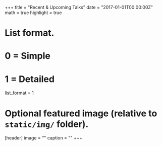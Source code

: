 +++
title = "Recent & Upcoming Talks"
date = "2017-01-01T00:00:00Z"
math = true
highlight = true

# List format.
#   0 = Simple
#   1 = Detailed
list_format = 1

# Optional featured image (relative to `static/img/` folder).
[header]
image = ""
caption = ""
+++
